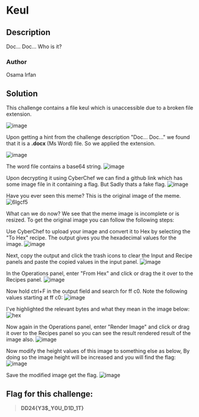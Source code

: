 # Keul

## Description
Doc... Doc... Who is it?

### Author
Osama Irfan

## Solution
This challenge contains a file keul which is unaccessible due to a broken file extension.

![image](https://github.com/0xZainRaza/DevDay24-CTF-Writeups/assets/128910142/a61a09a6-e63c-488a-998c-37e4eb657450)

Upon getting a hint from the challenge description "Doc... Doc..." we found that it is a **.docx** (Ms Word) file. So we applied the extension.    

![image](https://github.com/0xZainRaza/DevDay24-CTF-Writeups/assets/128910142/9ef3aef5-2893-431b-9ad0-6346da95a93d)

The word file contains a base64 string.
![image](https://github.com/0xZainRaza/DevDay24-CTF-Writeups/assets/128910142/acef9887-a8f3-4505-8740-d969afae9415)

Upon decrypting it using CyberChef we can find a github link which has some image file in it containing a flag. But Sadly thats a fake flag.
![image](https://github.com/0xZainRaza/DevDay24-CTF-Writeups/assets/128910142/120d6e70-59e3-49ab-ac5e-02f735f95d8a)

Have you ever seen this meme? This is the original image of the meme.
![6lgcf5](https://github.com/0xZainRaza/DevDay24-CTF-Writeups/assets/128910142/f35c2839-a862-4633-bd06-242b9b663065)

What can we do now? We see that the meme image is incomplete or is resized. To get the original image you can follow the following steps:

Use CyberChef to upload your image and convert it to Hex by selecting the "To Hex" recipe. The output gives you the hexadecimal values for the image.
![image](https://github.com/0xZainRaza/DevDay24-CTF-Writeups/assets/128910142/fd083454-5513-49f9-8530-ad34f26f87bc)

Next, copy the output and click the trash icons to clear the Input and Recipe panels and paste the copied values in the input panel. 
![image](https://github.com/0xZainRaza/DevDay24-CTF-Writeups/assets/128910142/5cc55168-df14-4834-ad2d-321afa714256)

In the Operations panel, enter "From Hex" and click or drag the it over to the Recipes panel.
![image](https://github.com/0xZainRaza/DevDay24-CTF-Writeups/assets/128910142/c0016952-c5a0-419f-aa75-66a2c4c02dca)

Now hold ctrl+F in the output field and search for ff c0. Note the following values starting at ff c0:
![image](https://github.com/0xZainRaza/DevDay24-CTF-Writeups/assets/128910142/418d07fa-2a54-4d86-818a-324377260e79)

I've highlighted the relevant bytes and what they mean in the image below:
![hex](https://github.com/0xZainRaza/DevDay24-CTF-Writeups/assets/128910142/24b4cd4b-3b04-4f7e-afb6-484f5bec8676)

Now again in the Operations panel, enter "Render Image" and click or drag it over to the Recipes panel so you can see the result rendered result of the image also.
![image](https://github.com/0xZainRaza/DevDay24-CTF-Writeups/assets/128910142/9f8ebddc-0c31-4096-9344-f8975bb80816)

Now modify the height values of this image to something else as below, By doing so the image height will be increased and you will find the flag:
![image](https://github.com/0xZainRaza/DevDay24-CTF-Writeups/assets/128910142/1e19c68c-f7dd-40b3-8a45-d856972599f1)

Save the modified image get the flag.
![image](https://github.com/0xZainRaza/DevDay24-CTF-Writeups/assets/128910142/c7dc2bb6-07d4-4e9b-951c-9daed3cae3f0)

## Flag for this challenge:
> **DD24{Y3$_Y0U_D1D_1T}**

